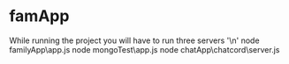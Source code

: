 # famApp

While running the project
you will have to run three servers '\n'
node familyApp\app.js
node mongoTest\app.js
node chatApp\chatcord\server.js
